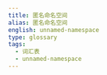 ```yaml
---
title: 匿名命名空间
alias: 匿名命名空间
english: unnamed-namespace
type: glossary
tags:
  - 词汇表
  - unnamed-namespace
---
```

